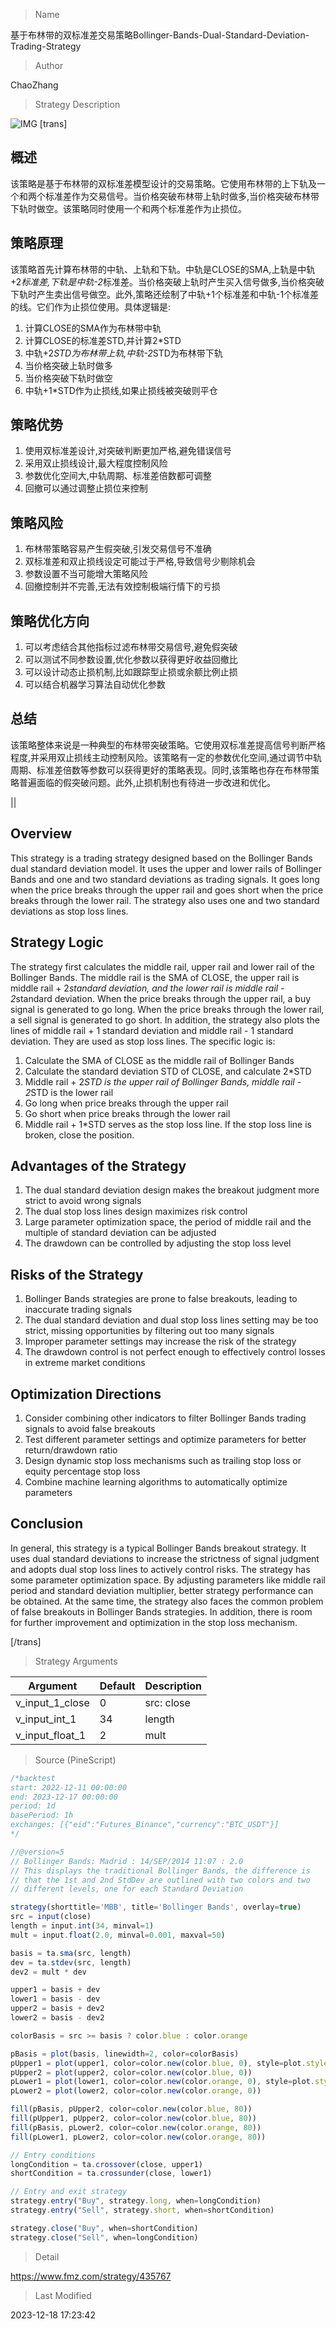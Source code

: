 
> Name

基于布林带的双标准差交易策略Bollinger-Bands-Dual-Standard-Deviation-Trading-Strategy

> Author

ChaoZhang

> Strategy Description

![IMG](https://www.fmz.com/upload/asset/129c302fdd0715cc33e.png)
 [trans]

## 概述

该策略是基于布林带的双标准差模型设计的交易策略。它使用布林带的上下轨及一个和两个标准差作为交易信号。当价格突破布林带上轨时做多,当价格突破布林带下轨时做空。该策略同时使用一个和两个标准差作为止损位。

## 策略原理  

该策略首先计算布林带的中轨、上轨和下轨。中轨是CLOSE的SMA,上轨是中轨+2*标准差,下轨是中轨-2*标准差。当价格突破上轨时产生买入信号做多,当价格突破下轨时产生卖出信号做空。此外,策略还绘制了中轨+1个标准差和中轨-1个标准差的线。它们作为止损位使用。具体逻辑是:

1. 计算CLOSE的SMA作为布林带中轨
2. 计算CLOSE的标准差STD,并计算2*STD
3. 中轨+2*STD为布林带上轨,中轨-2*STD为布林带下轨 
4. 当价格突破上轨时做多
5. 当价格突破下轨时做空
6. 中轨+1*STD作为止损线,如果止损线被突破则平仓

## 策略优势  

1. 使用双标准差设计,对突破判断更加严格,避免错误信号
2. 采用双止损线设计,最大程度控制风险
3. 参数优化空间大,中轨周期、标准差倍数都可调整
4. 回撤可以通过调整止损位来控制

## 策略风险  

1. 布林带策略容易产生假突破,引发交易信号不准确
2. 双标准差和双止损线设定可能过于严格,导致信号少剔除机会
3. 参数设置不当可能增大策略风险
4. 回撤控制并不完善,无法有效控制极端行情下的亏损

## 策略优化方向

1. 可以考虑结合其他指标过滤布林带交易信号,避免假突破
2. 可以测试不同参数设置,优化参数以获得更好收益回撤比 
3. 可以设计动态止损机制,比如跟踪型止损或余额比例止损
4. 可以结合机器学习算法自动优化参数

## 总结

该策略整体来说是一种典型的布林带突破策略。它使用双标准差提高信号判断严格程度,并采用双止损线主动控制风险。该策略有一定的参数优化空间,通过调节中轨周期、标准差倍数等参数可以获得更好的策略表现。同时,该策略也存在布林带策略普遍面临的假突破问题。此外,止损机制也有待进一步改进和优化。

|| 

## Overview

This strategy is a trading strategy designed based on the Bollinger Bands dual standard deviation model. It uses the upper and lower rails of Bollinger Bands and one and two standard deviations as trading signals. It goes long when the price breaks through the upper rail and goes short when the price breaks through the lower rail. The strategy also uses one and two standard deviations as stop loss lines.

## Strategy Logic  

The strategy first calculates the middle rail, upper rail and lower rail of the Bollinger Bands. The middle rail is the SMA of CLOSE, the upper rail is middle rail + 2*standard deviation, and the lower rail is middle rail - 2*standard deviation. When the price breaks through the upper rail, a buy signal is generated to go long. When the price breaks through the lower rail, a sell signal is generated to go short. In addition, the strategy also plots the lines of middle rail + 1 standard deviation and middle rail - 1 standard deviation. They are used as stop loss lines. The specific logic is:

1. Calculate the SMA of CLOSE as the middle rail of Bollinger Bands  
2. Calculate the standard deviation STD of CLOSE, and calculate 2*STD
3. Middle rail + 2*STD is the upper rail of Bollinger Bands, middle rail - 2*STD is the lower rail
4. Go long when price breaks through the upper rail  
5. Go short when price breaks through the lower rail
6. Middle rail + 1*STD serves as the stop loss line. If the stop loss line is broken, close the position.

## Advantages of the Strategy  

1. The dual standard deviation design makes the breakout judgment more strict to avoid wrong signals  
2. The dual stop loss lines design maximizes risk control
3. Large parameter optimization space, the period of middle rail and the multiple of standard deviation can be adjusted  
4. The drawdown can be controlled by adjusting the stop loss level

## Risks of the Strategy

1. Bollinger Bands strategies are prone to false breakouts, leading to inaccurate trading signals  
2. The dual standard deviation and dual stop loss lines setting may be too strict, missing opportunities by filtering out too many signals
3. Improper parameter settings may increase the risk of the strategy
4. The drawdown control is not perfect enough to effectively control losses in extreme market conditions

## Optimization Directions 

1. Consider combining other indicators to filter Bollinger Bands trading signals to avoid false breakouts
2. Test different parameter settings and optimize parameters for better return/drawdown ratio
3. Design dynamic stop loss mechanisms such as trailing stop loss or equity percentage stop loss
4. Combine machine learning algorithms to automatically optimize parameters

## Conclusion

In general, this strategy is a typical Bollinger Bands breakout strategy. It uses dual standard deviations to increase the strictness of signal judgment and adopts dual stop loss lines to actively control risks. The strategy has some parameter optimization space. By adjusting parameters like middle rail period and standard deviation multiplier, better strategy performance can be obtained. At the same time, the strategy also faces the common problem of false breakouts in Bollinger Bands strategies. In addition, there is room for further improvement and optimization in the stop loss mechanism.

[/trans]

> Strategy Arguments



|Argument|Default|Description|
|----|----|----|
|v_input_1_close|0|src: close|high|low|open|hl2|hlc3|hlcc4|ohlc4|
|v_input_int_1|34|length|
|v_input_float_1|2|mult|


> Source (PineScript)

``` javascript
/*backtest
start: 2022-12-11 00:00:00
end: 2023-12-17 00:00:00
period: 1d
basePeriod: 1h
exchanges: [{"eid":"Futures_Binance","currency":"BTC_USDT"}]
*/

//@version=5
// Bollinger Bands: Madrid : 14/SEP/2014 11:07 : 2.0
// This displays the traditional Bollinger Bands, the difference is 
// that the 1st and 2nd StdDev are outlined with two colors and two
// different levels, one for each Standard Deviation

strategy(shorttitle='MBB', title='Bollinger Bands', overlay=true)
src = input(close)
length = input.int(34, minval=1)
mult = input.float(2.0, minval=0.001, maxval=50)

basis = ta.sma(src, length)
dev = ta.stdev(src, length)
dev2 = mult * dev

upper1 = basis + dev
lower1 = basis - dev
upper2 = basis + dev2
lower2 = basis - dev2

colorBasis = src >= basis ? color.blue : color.orange

pBasis = plot(basis, linewidth=2, color=colorBasis)
pUpper1 = plot(upper1, color=color.new(color.blue, 0), style=plot.style_circles)
pUpper2 = plot(upper2, color=color.new(color.blue, 0))
pLower1 = plot(lower1, color=color.new(color.orange, 0), style=plot.style_circles)
pLower2 = plot(lower2, color=color.new(color.orange, 0))

fill(pBasis, pUpper2, color=color.new(color.blue, 80))
fill(pUpper1, pUpper2, color=color.new(color.blue, 80))
fill(pBasis, pLower2, color=color.new(color.orange, 80))
fill(pLower1, pLower2, color=color.new(color.orange, 80))

// Entry conditions
longCondition = ta.crossover(close, upper1)
shortCondition = ta.crossunder(close, lower1)

// Entry and exit strategy
strategy.entry("Buy", strategy.long, when=longCondition)
strategy.entry("Sell", strategy.short, when=shortCondition)

strategy.close("Buy", when=shortCondition)
strategy.close("Sell", when=longCondition)
```

> Detail

https://www.fmz.com/strategy/435767

> Last Modified

2023-12-18 17:23:42
